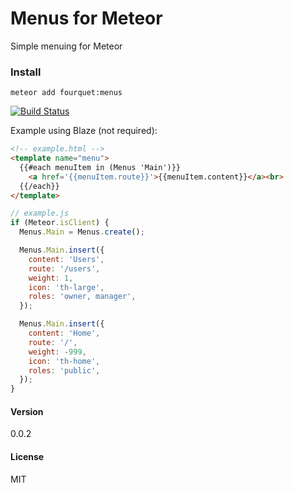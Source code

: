 # Menus for Meteor

Simple menuing for Meteor

### Install
`meteor add fourquet:menus`

[![Build Status](https://travis-ci.org/fourquet/meteor-package-menus.svg?branch=master)](https://travis-ci.org/fourquet/meteor-package-menus)

Example using Blaze (not required):
```html
<!-- example.html -->
<template name="menu">
  {{#each menuItem in (Menus 'Main')}}
    <a href='{{menuItem.route}}'>{{menuItem.content}}</a><br>
  {{/each}}
</template>
```

```js
// example.js
if (Meteor.isClient) {
  Menus.Main = Menus.create();

  Menus.Main.insert({
    content: 'Users',
    route: '/users',
    weight: 1,
    icon: 'th-large',
    roles: 'owner, manager',
  });

  Menus.Main.insert({
    content: 'Home',
    route: '/',
    weight: -999,
    icon: 'th-home',
    roles: 'public',
  });
}
```

#### Version
0.0.2

#### License
MIT
